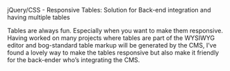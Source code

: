 jQuery/CSS - Responsive Tables: Solution for Back-end integration and having multiple tables

Tables are always fun. Especially when you want to make them responsive. Having worked on many projects where tables are part of the WYSIWYG editor and bog-standard table markup will be generated by the CMS, I’ve found a lovely way to make the tables responsive but also make it friendly for the back-ender who’s integrating the CMS.